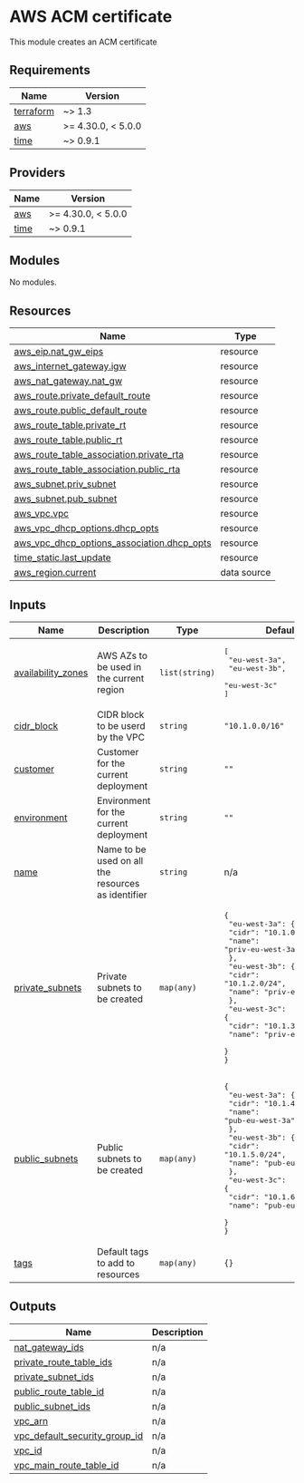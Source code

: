 # AWS ACM certificate

This module creates an ACM certificate
<!-- BEGINNING OF PRE-COMMIT-TERRAFORM DOCS HOOK -->
## Requirements

| Name | Version |
|------|---------|
| <a name="requirement_terraform"></a> [terraform](#requirement\_terraform) | ~> 1.3 |
| <a name="requirement_aws"></a> [aws](#requirement\_aws) | >= 4.30.0, < 5.0.0 |
| <a name="requirement_time"></a> [time](#requirement\_time) | ~> 0.9.1 |

## Providers

| Name | Version |
|------|---------|
| <a name="provider_aws"></a> [aws](#provider\_aws) | >= 4.30.0, < 5.0.0 |
| <a name="provider_time"></a> [time](#provider\_time) | ~> 0.9.1 |

## Modules

No modules.

## Resources

| Name | Type |
|------|------|
| [aws_eip.nat_gw_eips](https://registry.terraform.io/providers/hashicorp/aws/latest/docs/resources/eip) | resource |
| [aws_internet_gateway.igw](https://registry.terraform.io/providers/hashicorp/aws/latest/docs/resources/internet_gateway) | resource |
| [aws_nat_gateway.nat_gw](https://registry.terraform.io/providers/hashicorp/aws/latest/docs/resources/nat_gateway) | resource |
| [aws_route.private_default_route](https://registry.terraform.io/providers/hashicorp/aws/latest/docs/resources/route) | resource |
| [aws_route.public_default_route](https://registry.terraform.io/providers/hashicorp/aws/latest/docs/resources/route) | resource |
| [aws_route_table.private_rt](https://registry.terraform.io/providers/hashicorp/aws/latest/docs/resources/route_table) | resource |
| [aws_route_table.public_rt](https://registry.terraform.io/providers/hashicorp/aws/latest/docs/resources/route_table) | resource |
| [aws_route_table_association.private_rta](https://registry.terraform.io/providers/hashicorp/aws/latest/docs/resources/route_table_association) | resource |
| [aws_route_table_association.public_rta](https://registry.terraform.io/providers/hashicorp/aws/latest/docs/resources/route_table_association) | resource |
| [aws_subnet.priv_subnet](https://registry.terraform.io/providers/hashicorp/aws/latest/docs/resources/subnet) | resource |
| [aws_subnet.pub_subnet](https://registry.terraform.io/providers/hashicorp/aws/latest/docs/resources/subnet) | resource |
| [aws_vpc.vpc](https://registry.terraform.io/providers/hashicorp/aws/latest/docs/resources/vpc) | resource |
| [aws_vpc_dhcp_options.dhcp_opts](https://registry.terraform.io/providers/hashicorp/aws/latest/docs/resources/vpc_dhcp_options) | resource |
| [aws_vpc_dhcp_options_association.dhcp_opts](https://registry.terraform.io/providers/hashicorp/aws/latest/docs/resources/vpc_dhcp_options_association) | resource |
| [time_static.last_update](https://registry.terraform.io/providers/hashicorp/time/latest/docs/resources/static) | resource |
| [aws_region.current](https://registry.terraform.io/providers/hashicorp/aws/latest/docs/data-sources/region) | data source |

## Inputs

| Name | Description | Type | Default | Required |
|------|-------------|------|---------|:--------:|
| <a name="input_availability_zones"></a> [availability\_zones](#input\_availability\_zones) | AWS AZs to be used in the current region | `list(string)` | <pre>[<br>  "eu-west-3a",<br>  "eu-west-3b",<br>  "eu-west-3c"<br>]</pre> | no |
| <a name="input_cidr_block"></a> [cidr\_block](#input\_cidr\_block) | CIDR block to be userd by the VPC | `string` | `"10.1.0.0/16"` | no |
| <a name="input_customer"></a> [customer](#input\_customer) | Customer for the current deployment | `string` | `""` | no |
| <a name="input_environment"></a> [environment](#input\_environment) | Environment for the current deployment | `string` | `""` | no |
| <a name="input_name"></a> [name](#input\_name) | Name to be used on all the resources as identifier | `string` | n/a | yes |
| <a name="input_private_subnets"></a> [private\_subnets](#input\_private\_subnets) | Private subnets to be created | `map(any)` | <pre>{<br>  "eu-west-3a": {<br>    "cidr": "10.1.0.0/24",<br>    "name": "priv-eu-west-3a"<br>  },<br>  "eu-west-3b": {<br>    "cidr": "10.1.2.0/24",<br>    "name": "priv-eu-west-3b"<br>  },<br>  "eu-west-3c": {<br>    "cidr": "10.1.3.0/24",<br>    "name": "priv-eu-west-3c"<br>  }<br>}</pre> | no |
| <a name="input_public_subnets"></a> [public\_subnets](#input\_public\_subnets) | Public subnets to be created | `map(any)` | <pre>{<br>  "eu-west-3a": {<br>    "cidr": "10.1.4.0/24",<br>    "name": "pub-eu-west-3a"<br>  },<br>  "eu-west-3b": {<br>    "cidr": "10.1.5.0/24",<br>    "name": "pub-eu-west-3b"<br>  },<br>  "eu-west-3c": {<br>    "cidr": "10.1.6.0/24",<br>    "name": "pub-eu-west-3c"<br>  }<br>}</pre> | no |
| <a name="input_tags"></a> [tags](#input\_tags) | Default tags to add to resources | `map(any)` | `{}` | no |

## Outputs

| Name | Description |
|------|-------------|
| <a name="output_nat_gateway_ids"></a> [nat\_gateway\_ids](#output\_nat\_gateway\_ids) | n/a |
| <a name="output_private_route_table_ids"></a> [private\_route\_table\_ids](#output\_private\_route\_table\_ids) | n/a |
| <a name="output_private_subnet_ids"></a> [private\_subnet\_ids](#output\_private\_subnet\_ids) | n/a |
| <a name="output_public_route_table_id"></a> [public\_route\_table\_id](#output\_public\_route\_table\_id) | n/a |
| <a name="output_public_subnet_ids"></a> [public\_subnet\_ids](#output\_public\_subnet\_ids) | n/a |
| <a name="output_vpc_arn"></a> [vpc\_arn](#output\_vpc\_arn) | n/a |
| <a name="output_vpc_default_security_group_id"></a> [vpc\_default\_security\_group\_id](#output\_vpc\_default\_security\_group\_id) | n/a |
| <a name="output_vpc_id"></a> [vpc\_id](#output\_vpc\_id) | n/a |
| <a name="output_vpc_main_route_table_id"></a> [vpc\_main\_route\_table\_id](#output\_vpc\_main\_route\_table\_id) | n/a |
<!-- END OF PRE-COMMIT-TERRAFORM DOCS HOOK -->
